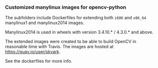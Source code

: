 ### Customized manylinux images for opencv-python

The subfolders include Dockerfiles for extending both ``i686`` and ``x86_64`` manylinux1 and manylinux2014 images.

Manylinux2014 is used in wheels with version 3.4.10.* / 4.3.0.* and above. 

The extended images were created to be able to build OpenCV in reasonable time with Travis. The images are hosted at https://quay.io/user/skvark.

See the dockerfiles for more info.